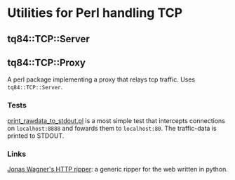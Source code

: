 # Utilities for Perl handling TCP

## tq84::TCP::Server

## tq84::TCP::Proxy

A perl package implementing a proxy that relays tcp traffic. Uses `tq84::TCP::Server`.

### Tests

[print_rawdata_to_stdout.pl](https://github.com/ReneNyffenegger/perl-tcp/blob/master/print_rawdata_to_stdout.pl) is a most simple test
that intercepts connections on `localhost:8888` and fowards them to `localhost:80`. The traffic-data is printed to STDOUT.

### Links

[Jonas Wagner's HTTP ripper](https://github.com/jwagner/httpripper): a generic ripper for the web written in python.
